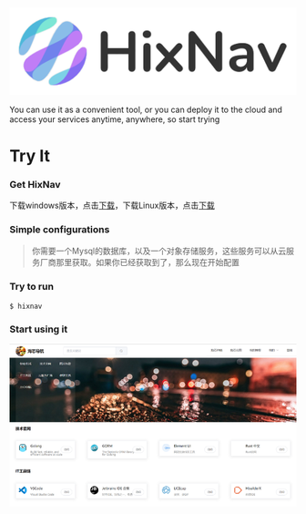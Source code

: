 ![logo](./img/logo.png)

You can use it as a convenient tool, or you can deploy it to the cloud and access your services anytime, anywhere, so start trying

# Try It
### Get HixNav

下载windows版本，点击<a href="./hixnav.exe">下载</a>，下载Linux版本，点击<a href="。/hixnav">下载</a>

### Simple configurations

>你需要一个Mysql的数据库，以及一个对象存储服务，这些服务可以从云服务厂商那里获取。如果你已经获取到了，那么现在开始配置


### Try to run

```shell
$ hixnav
```

### Start using it

![img](./img/4632.png)